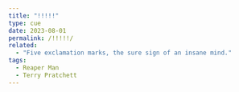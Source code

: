 ```yaml
---
title: "!!!!!"
type: cue
date: 2023-08-01
permalink: /!!!!!/
related:
  - "Five exclamation marks, the sure sign of an insane mind."
tags:
  - Reaper Man
  - Terry Pratchett
---
```

